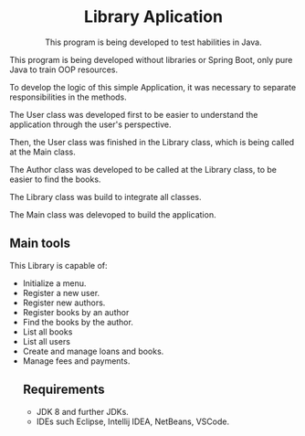 <h1 align="center">Library Aplication</h1>

<p align="center">This program is being developed to test habilities in Java.</p>

<p>This program is being developed without libraries or Spring Boot, only pure Java to train OOP resources.</p>

<p>To develop the logic of this simple Application, it was necessary to separate responsibilities in the methods.</p>

<p>The User class was developed first to be easier to understand the application through the user's perspective.</p>

<p>Then, the User class was finished in the Library class, which is being called at the Main class.</p>

<p>The Author class was developed to be called at the Library class, to be easier to find the books.</p>

<p>The Library class was build to integrate all classes.</p>

<p>The Main class was delevoped to build the application.</p>


<h2>Main tools</h2>

<p>This Library is capable of:</p>
<ul>
  <li>Initialize a menu.</li>
  <li>Register a new user.</li>
  <li>Register new authors.</li>
  <li>Register books by an author</li>
  <li>Find the books by the author.</li>
  <li>List all books</li>
  <li>List all users</li>
  <li>Create and manage loans and books.</li>
  <li>Manage fees and payments.</li>
</li>

<h2>Requirements</h2>
<ul>
  <li>JDK 8 and further JDKs.</li>
  <li>IDEs such Eclipse, Intellij IDEA, NetBeans, VSCode.</li>
</ul>


